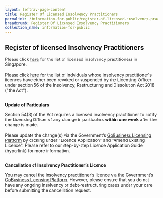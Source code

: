 ```yaml
---
layout: leftnav-page-content
title: Register Of Licensed Insolvency Practitioners
permalink: /information-for-public/register-of-licensed-insolvency-practitioners/
breadcrumb: Register Of Licensed Insolvency Practitioners
collection_name: information-for-public
---
```


**Register of licensed Insolvency Practitioners**<br>
---
Please click 
<a href="/files/ML List as at 1 Jan 2020.pdf" target="_blank">here</a> for the list of licensed insolvency practitioners in Singapore.
<br><br>
Please click <a href="/files/ML List as at 1 Jan 2020.pdf" target="_blank">here</a> for the list of indviduals whose insolvency practitioner's licences have either been revoked or suspended by the Licensing Officer under section 56 of the Insolvency, Restructuring and Dissolution Act 2018 ("the Act").
<br><br>

**Update of Particulars**<br>

Section 54(3) of the Act requires a licensed insolvency practitioner to notify the Licensing Officer of any change in particulars **within one week** after the change is made.
<br><br>
Please update the change(s) via the Government’s <a href="https://www.gobusiness.gov.sg/licences" target="_blank">GoBusiness Licensing Platform</a> by clicking under "Licence Application" and "Amend Existing Licence". Please refer to our step-by-step Licence Application Guide (hyperlink) for more information.
<br><br>

**Cancellation of Insolvency Practitioner’s Licence**<br>

You may cancel the insolvency practitioner’s licence via the Government’s <a href="https://www.gobusiness.gov.sg/licences" target="_blank">GoBusiness Licensing Platform</a>. However, please ensure that you do not have any ongoing insolvency or debt-restructuring cases under your care before submitting the cancellation request.
<br>
